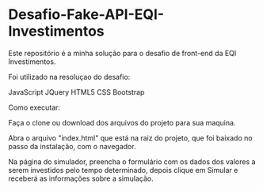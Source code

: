# Desafio-Fake-API-EQI-Investimentos

Este repositório é a minha solução para o desafio de front-end da EQI Investimentos.

Foi utilizado na resoluçao do desafio:

JavaScript
JQuery
HTML5
CSS
Bootstrap

Como executar:

Faça o clone ou download dos arquivos do projeto para sua maquina.

Abra o arquivo "index.html" que está na raiz do projeto, que foi baixado no passo da instalação, com o navegador.

Na página do simulador, preencha o formulário com os dados dos valores a serem investidos pelo tempo determinado, depois clique em Simular e receberá as informações sobre a simulação.
